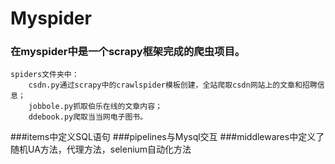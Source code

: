 # Myspider
### 在myspider中是一个scrapy框架完成的爬虫项目。
    spiders文件夹中：
        csdn.py通过scrapy中的crawlspider模板创建，全站爬取csdn网站上的文章和招聘信息；
        jobbole.py抓取伯乐在线的文章内容；
        ddebook.py爬取当当网电子图书。
###items中定义SQL语句
###pipelines与Mysql交互
###middlewares中定义了随机UA方法，代理方法，selenium自动化方法
